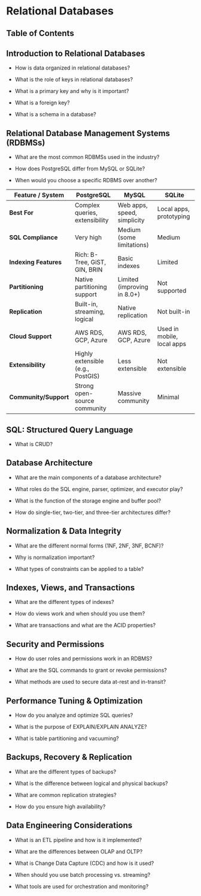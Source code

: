 # Relational Databases
## Table of Contents
>[]()
>
>[]()
>
>[]()
>
>[]()
>
>[]()
>
>[]()
>
>[]()
>
>[]()
>
>[]()
>
>[]()
>
>[]()
>
>[]()

## Introduction to Relational Databases
- How is data organized in relational databases?

- What is the role of keys in relational databases?
- What is a primary key and why is it important?
- What is a foreign key?
- What is a schema in a database?

## Relational Database Management Systems (RDBMSs)
- What are the most common RDBMSs used in the industry?

- How does PostgreSQL differ from MySQL or SQLite?
- When would you choose a specific RDBMS over another?

| Feature / System      | **PostgreSQL**                    | **MySQL**                       | **SQLite**                 |
| --------------------- | --------------------------------- | ------------------------------- | -------------------------- |
| **Best For**          | Complex queries, extensibility    | Web apps, speed, simplicity     | Local apps, prototyping    |
| **SQL Compliance**    | Very high                         | Medium (some limitations)       | Medium                     |
| **Indexing Features** | Rich: B-Tree, GiST, GIN, BRIN     | Basic indexes                   | Limited                    |
| **Partitioning**      | Native partitioning support       | Limited (improving in 8.0+)     | Not supported              |
| **Replication**       | Built-in, streaming, logical      | Native replication              | Not built-in               |
| **Cloud Support**     | AWS RDS, GCP, Azure               | AWS RDS, GCP, Azure             | Used in mobile, local apps |
| **Extensibility**     | Highly extensible (e.g., PostGIS) | Less extensible                 | Not extensible             |
| **Community/Support** | Strong open-source community      | Massive community               | Minimal                    |


## SQL: Structured Query Language
- What is CRUD?

## Database Architecture
- What are the main components of a database architecture?

- What roles do the SQL engine, parser, optimizer, and executor play?
- What is the function of the storage engine and buffer pool?
- How do single-tier, two-tier, and three-tier architectures differ?
## Normalization & Data Integrity
- What are the different normal forms (1NF, 2NF, 3NF, BCNF)?

- Why is normalization important?
- What types of constraints can be applied to a table?
## Indexes, Views, and Transactions
- What are the different types of indexes?

- How do views work and when should you use them?
- What are transactions and what are the ACID properties?
## Security and Permissions
- How do user roles and permissions work in an RDBMS?

- What are the SQL commands to grant or revoke permissions?
- What methods are used to secure data at-rest and in-transit?
## Performance Tuning & Optimization
- How do you analyze and optimize SQL queries?

- What is the purpose of EXPLAIN/EXPLAIN ANALYZE?
- What is table partitioning and vacuuming?
## Backups, Recovery & Replication
- What are the different types of backups?

- What is the difference between logical and physical backups?
- What are common replication strategies?
- How do you ensure high availability?
## Data Engineering Considerations
- What is an ETL pipeline and how is it implemented?

- What are the differences between OLAP and OLTP?
- What is Change Data Capture (CDC) and how is it used?
- When should you use batch processing vs. streaming?
- What tools are used for orchestration and monitoring?